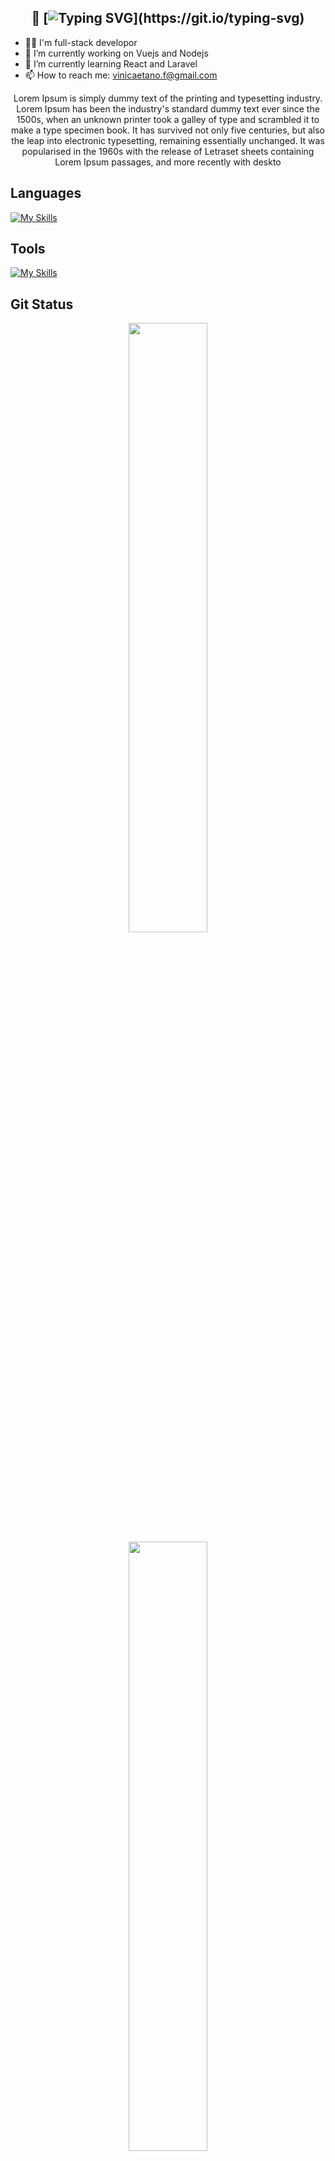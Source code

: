 <div align="center">

## 👋 [![Typing SVG](https://readme-typing-svg.demolab.com?font=&duration=2000&pause=1000&color=F7F7F7&multiline=true&width=215&height=28&lines=Hey%2C+Vinicius+here!)](https://git.io/typing-svg)

</div>

- 👨‍💻 I'm full-stack developor
- 🔭 I’m currently working on Vuejs and Nodejs
- 🌱 I’m currently learning React and Laravel
- 📫 How to reach me: vinicaetano.f@gmail.com

<div align="center">
Lorem Ipsum is simply dummy text of the printing and typesetting industry. Lorem Ipsum has been the industry's standard dummy text ever since the 1500s, when an unknown printer took a galley of type and scrambled it to make a type specimen book. It has survived not only five centuries, but also the leap into electronic typesetting, remaining essentially unchanged. It was popularised in the 1960s with the release of Letraset sheets containing Lorem Ipsum passages, and more recently with deskto
</div>

## Languages
[![My Skills](https://skillicons.dev/icons?i=js,ts,html,css,vuejs,react,nodejs,flutter,tailwind,mysql,sqlite,php,pinia,prisma)](https://skillicons.dev)
## Tools
[![My Skills](https://skillicons.dev/icons?i=git,github,vite,docker,postman)](https://skillicons.dev)
## Git Status
<p align="center">
  <img height="50%" width="auto" src ="https://github-readme-stats.vercel.app/api?username=ViniciusCaetano123&show_icons=true&theme=transparent">
  <img height="50%" width="auto" src ="https://github-readme-stats.vercel.app/api/top-langs/?username=ViniciusCaetano123&layout=compact">
  
  <br>
  <br>

<div align="center">
  🌐 &nbsp;&nbsp;Explore my blog!
</div>



